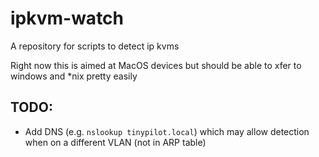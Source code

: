 # ipkvm-watch
A repository for scripts to detect ip kvms

Right now this is aimed at MacOS devices but should be able to xfer to windows and *nix pretty easily


## TODO:
- Add DNS (e.g. `nslookup tinypilot.local`) which may allow detection when on a different VLAN (not in ARP table)